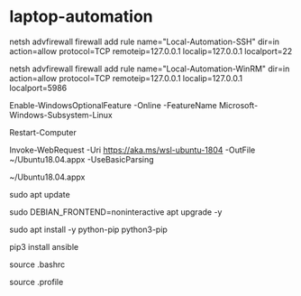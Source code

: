 # laptop-automation

netsh advfirewall firewall add rule name="Local-Automation-SSH" dir=in action=allow protocol=TCP remoteip=127.0.0.1 localip=127.0.0.1 localport=22

netsh advfirewall firewall add rule name="Local-Automation-WinRM" dir=in action=allow protocol=TCP remoteip=127.0.0.1 localip=127.0.0.1 localport=5986

Enable-WindowsOptionalFeature -Online -FeatureName Microsoft-Windows-Subsystem-Linux

Restart-Computer


  
Invoke-WebRequest -Uri https://aka.ms/wsl-ubuntu-1804 -OutFile ~/Ubuntu18.04.appx -UseBasicParsing

~/Ubuntu18.04.appx



sudo apt update

sudo DEBIAN_FRONTEND=noninteractive apt upgrade -y

sudo apt install -y python-pip python3-pip

pip3 install ansible

source .bashrc

source .profile
